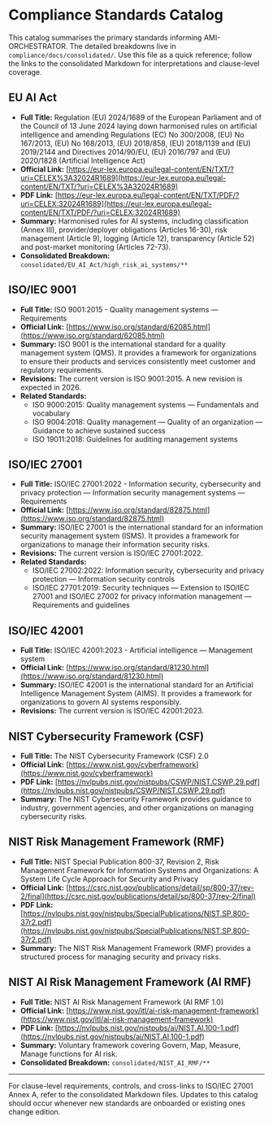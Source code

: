 # Compliance Standards Catalog

This catalog summarises the primary standards informing AMI-ORCHESTRATOR. The detailed breakdowns live in `compliance/docs/consolidated/`. Use this file as a quick reference; follow the links to the consolidated Markdown for interpretations and clause-level coverage.

## EU AI Act

*   **Full Title:** Regulation (EU) 2024/1689 of the European Parliament and of the Council of 13 June 2024 laying down harmonised rules on artificial intelligence and amending Regulations (EC) No 300/2008, (EU) No 167/2013, (EU) No 168/2013, (EU) 2018/858, (EU) 2018/1139 and (EU) 2019/2144 and Directives 2014/90/EU, (EU) 2016/797 and (EU) 2020/1828 (Artificial Intelligence Act)
*   **Official Link:** [https://eur-lex.europa.eu/legal-content/EN/TXT/?uri=CELEX%3A32024R1689](https://eur-lex.europa.eu/legal-content/EN/TXT/?uri=CELEX%3A32024R1689)
*   **PDF Link:** [https://eur-lex.europa.eu/legal-content/EN/TXT/PDF/?uri=CELEX:32024R1689](https://eur-lex.europa.eu/legal-content/EN/TXT/PDF/?uri=CELEX:32024R1689)
*   **Summary:** Harmonised rules for AI systems, including classification (Annex III), provider/deployer obligations (Articles 16-30), risk management (Article 9), logging (Article 12), transparency (Article 52) and post-market monitoring (Articles 72-73).
*   **Consolidated Breakdown:** `consolidated/EU_AI_Act/high_risk_ai_systems/**`

## ISO/IEC 9001

*   **Full Title:** ISO 9001:2015 - Quality management systems — Requirements
*   **Official Link:** [https://www.iso.org/standard/62085.html](https://www.iso.org/standard/62085.html)
*   **Summary:** ISO 9001 is the international standard for a quality management system (QMS). It provides a framework for organizations to ensure their products and services consistently meet customer and regulatory requirements.
*   **Revisions:** The current version is ISO 9001:2015. A new revision is expected in 2026.
*   **Related Standards:**
    *   ISO 9000:2015: Quality management systems — Fundamentals and vocabulary
    *   ISO 9004:2018: Quality management — Quality of an organization — Guidance to achieve sustained success
    *   ISO 19011:2018: Guidelines for auditing management systems

## ISO/IEC 27001

*   **Full Title:** ISO/IEC 27001:2022 - Information security, cybersecurity and privacy protection — Information security management systems — Requirements
*   **Official Link:** [https://www.iso.org/standard/82875.html](https://www.iso.org/standard/82875.html)
*   **Summary:** ISO/IEC 27001 is the international standard for an information security management system (ISMS). It provides a framework for organizations to manage their information security risks.
*   **Revisions:** The current version is ISO/IEC 27001:2022.
*   **Related Standards:**
    *   ISO/IEC 27002:2022: Information security, cybersecurity and privacy protection — Information security controls
    *   ISO/IEC 27701:2019: Security techniques — Extension to ISO/IEC 27001 and ISO/IEC 27002 for privacy information management — Requirements and guidelines

## ISO/IEC 42001

*   **Full Title:** ISO/IEC 42001:2023 - Artificial intelligence — Management system
*   **Official Link:** [https://www.iso.org/standard/81230.html](https://www.iso.org/standard/81230.html)
*   **Summary:** ISO/IEC 42001 is the international standard for an Artificial Intelligence Management System (AIMS). It provides a framework for organizations to govern AI systems responsibly.
*   **Revisions:** The current version is ISO/IEC 42001:2023.

## NIST Cybersecurity Framework (CSF)

*   **Full Title:** The NIST Cybersecurity Framework (CSF) 2.0
*   **Official Link:** [https://www.nist.gov/cyberframework](https://www.nist.gov/cyberframework)
*   **PDF Link:** [https://nvlpubs.nist.gov/nistpubs/CSWP/NIST.CSWP.29.pdf](https://nvlpubs.nist.gov/nistpubs/CSWP/NIST.CSWP.29.pdf)
*   **Summary:** The NIST Cybersecurity Framework provides guidance to industry, government agencies, and other organizations on managing cybersecurity risks.

## NIST Risk Management Framework (RMF)

*   **Full Title:** NIST Special Publication 800-37, Revision 2, Risk Management Framework for Information Systems and Organizations: A System Life Cycle Approach for Security and Privacy
*   **Official Link:** [https://csrc.nist.gov/publications/detail/sp/800-37/rev-2/final](https://csrc.nist.gov/publications/detail/sp/800-37/rev-2/final)
*   **PDF Link:** [https://nvlpubs.nist.gov/nistpubs/SpecialPublications/NIST.SP.800-37r2.pdf](https://nvlpubs.nist.gov/nistpubs/SpecialPublications/NIST.SP.800-37r2.pdf)
*   **Summary:** The NIST Risk Management Framework (RMF) provides a structured process for managing security and privacy risks.

## NIST AI Risk Management Framework (AI RMF)

*   **Full Title:** NIST AI Risk Management Framework (AI RMF 1.0)
*   **Official Link:** [https://www.nist.gov/itl/ai-risk-management-framework](https://www.nist.gov/itl/ai-risk-management-framework)
*   **PDF Link:** [https://nvlpubs.nist.gov/nistpubs/ai/NIST.AI.100-1.pdf](https://nvlpubs.nist.gov/nistpubs/ai/NIST.AI.100-1.pdf)
*   **Summary:** Voluntary framework covering Govern, Map, Measure, Manage functions for AI risk.
*   **Consolidated Breakdown:** `consolidated/NIST_AI_RMF/**`

---

For clause-level requirements, controls, and cross-links to ISO/IEC 27001 Annex A, refer to the consolidated Markdown files. Updates to this catalog should occur whenever new standards are onboarded or existing ones change edition.
